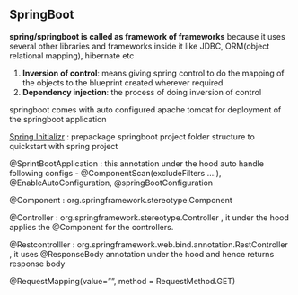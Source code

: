 ## SpringBoot
**spring/springboot is called as framework of frameworks** because it uses several other libraries and frameworks inside it like JDBC, ORM(object relational mapping), hibernate etc

1. **Inversion of control**: means giving spring control to do the mapping of the objects to the blueprint created wherever required
2. **Dependency injection**: the process of doing inversion of control

springboot comes with auto configured apache tomcat for deployment of the springboot application 

[Spring Initializr](https://start.spring.io/) : prepackage springboot project folder structure to quickstart with spring project

@SprintBootApplication : this annotation under the hood auto handle following configs -  @ComponentScan(excludeFilters ….), @EnableAutoConfiguration, @springBootConfiguration

@Component : org.springframework.stereotype.Component

@Controller : org.springframework.stereotype.Controller , it under the hood applies the @Component for the controllers.

@Restcontrolller : org.springframework.web.bind.annotation.RestController , it uses @ResponseBody annotation under the hood and hence returns response body

@RequestMapping(value=””, method = RequestMethod.GET)
